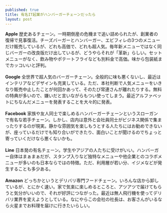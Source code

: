 ```yaml
---
published: true
title: 有名IT起業がハンバーガーチェーンだったら
layout: post
---
```

<b>Apple</b> 歴史あるチェーン。一時期倒産の危機まで追い詰められたが、創業者の復帰で見事復活。チーズバーガーとハンバーガー、エビフィレの3つのメニューだけ販売しているが、どれも高価で、どれも超人気。毎年新メニューではなく同じバーガーの改良版だけ出しているが、どうやらそれが「革新」らしい。セットメニューがなく、飲み物やポテートフライなども別料金で高価。味から包装紙までカッコいいと評判。<br>
<br>
<b>Google</b> 全世界で超人気のバーガーチェーン。全般的に味も悪くないし、最近はインテリアなどデザインも充実している。ただ、本社判断で人気メニューをいきなり販売中止したことが何回かあって、そのたび常連さんが離れたりする。無料の特典が多いので、嫌いだと言いながらもつい使ってしまう。最近アルファベットにちなんだメニューを発表することを大々的に発表。<br>
<br>
<b>Facebook</b> 家族や友人同士で楽しめるハンバーガーチェーンというスローガンで有名な若手チェーン。しかし、店内は意外と会社員同士がビジネス関係で集まったりするのが現実。静かな雰囲気を楽しもうとする人たちにはお勧めできないが、座っているだけでも知り合いができたり、面白いことが聞けるのでちょっと寄っていくだけなら悪くないかも。<br>
<br>
<b>Line</b> 日本発の有名チェーン。学生やアジアの人たちに受けがいい。ハンバーガー自体はまぁまぁだが、スタンプ入りなど独特なメニューや他企業とのコラボメニューが多いのも日本ならではの特徴。ただ、利用層が若い分、イジメなどが発生することも多少ある。<br>
<br>
<b>Amazon</b> どっちかというとデリバリ専門フードチェーン。いろんな店から卸しているが、とにかく速い。家で気楽に楽しめるところと、アツアツで届けてもらうと気分がいいので、それが好評につながった。最近は無人飛行機を使ってデリバリ業界を変えようとしている。なにやらこの会社の社長は、お客さんがいるなら火星までお料理を届けに行きたいらしい。